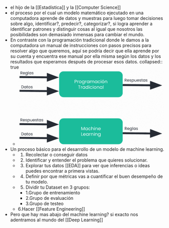 - el hijo de la [[Estadística]] y la [[Computer Science]]
- el proceso por el cual un modelo matemático ejecutado en una computadora aprende de datos y muestras para luego tomar decisiones sobre algo, identificar?, predecir?, categorizar?, si logra aprender a identificar patrones y distinguir cosas al igual que nosotros las posibilidades son demasiado inmensas para cambiar el mundo.
- En contraste con la programación tradicional donde le damos a la computadora un manual de instrucciones con pasos precisos para resolver algo que queremos, aquí se podría decir que ella aprende por su cuenta y encuentra ese manual por ella misma según los datos y los resultados que esperamos después de procesar esos datos.
  collapsed:: true
	- ![image.png](../assets/image_1670853549400_0.png)
- Un proceso básico para el desarrollo de un modelo de machine learning.
	- 1. Recolectar o conseguir datos
	- 2. Identificar y entender el problema que quieres solucionar.
	- 3. Explorar tus datos [[EDA]] para ver que inferencias o ideas puedes encontrar a primera vistas.
	- 4. Definir por que métricas vas a cuantificar el buen desempeño de tu modelo.
	- 5. Dividir tu Dataset en 3 grupos:
		- 1.Grupo de entrenamiento
		- 2.Grupo de evaluación
		- 3.Grupo de testeo
	- 6.Hacer [[Feature Engineering]]
- Pero que hay mas abajo del machine learning? si exacto nos adentramos al mundo del [[Deep Learning]]